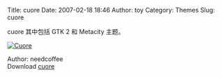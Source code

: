 Title: cuore
Date: 2007-02-18 18:46
Author: toy
Category: Themes
Slug: cuore

cuore 其中包括 GTK 2 和 Metacity 主题。

[![Cuore](http://i.linuxtoy.org/i/2007/02/cuore_by_needcoffee_s.jpg)](http://i.linuxtoy.org/i/2007/02/cuore_by_needcoffee.jpg)

Author: needcoffee  
Download [cuore](http://www.deviantart.com/deviation/48754638/)
